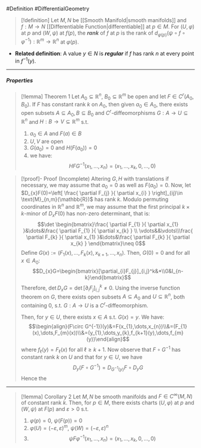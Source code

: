 #Definition #DifferentialGeometry 

> [!definition]
> Let $M,N$ be [[Smooth Manifold|smooth manifolds]] and $f:M\to N$ [[Differentiable Function|differentiable]] at $p\in M$. For $(U,\varphi)$ at $p$ and $(W,\psi)$ at $f(p)$, the ***rank*** of $f$ at $p$ is the rank of $d_{\varphi(p)}(\psi \circ f\circ\varphi ^{-1}):\mathbb{R}^m\to \mathbb{R}^n$ at $\varphi(p)$.
- **Related definition**: A value $y\in N$ is ***regular*** if $f$ has rank $n$ at every point in $f^{-1}(y)$.
---
##### Properties
> [!lemma] Theorem 1 
> Let $A_{0}\subseteq \mathbb{R}^n$, $B_{0}\subseteq \mathbb{R}^m$ be open and let $F\in C^r(A_{0},B_{0})$. If $F$ has constant rank $k$ on $A_{0}$, then given $a_{0}\in A_{0}$, there exists open subsets $A\subseteq A_{0},B\subseteq B_{0}$ and $C^r$-diffeomorphisms $G:A\to U\subseteq \mathbb{R}^n$ and $H:B\to V\subseteq \mathbb{R}^m$ s.t. 
> 1. $a_{0}\in A$ and $F(a)\in B$
> 2. $U,V$ are open
> 3. $G(a_{0})=0$ and $H(F(a_{0}))=0$
> 4. we have: $$HFG^{-1}(x_{1},\dots,x_{n})=(x_{1},\dots,x_{k},0, \dots,0)$$

> [!proof]- Proof (Incomplete)
> Altering $G,H$ with translations if necessary, we may assume that $a_{0}=0$ as well as $F(a_{0})=0$. Now, let $D_{x}F(0)=\left[ \frac{ \partial F_{j} }{ \partial x_{i} } \right]_{ij}\in \text{M}_{n,m}(\mathbb{R})$ has rank $k$. Modulo permuting coordinates in $\mathbb{R}^n$ and $\mathbb{R}^m$, we may assume that the first principal $k\times k$-minor of $D_{x}F(0)$ has non-zero determinant, that is: $$\det \begin{bmatrix}\frac{ \partial F_{1} }{ \partial x_{1} }&\dots&\frac{ \partial F_{1} }{ \partial x_{k} } \\ \vdots&&\vdots\\\frac{ \partial F_{k} }{ \partial x_{1} }&\dots&\frac{ \partial F_{k} }{ \partial x_{k} } \end{bmatrix}\neq 0$$
> Define $G(x):=(F_{1}(x),\dots,F_{k}(x),x_{k+1},\dots,x_{n})$. Then, $G(0)=0$ and for all $x\in A_{0}$: $$D_{x}G=\begin{bmatrix}[\partial_{i}F_{j}]_{i,j}^k&*\\0&I_{n-k}\end{bmatrix}$$Therefore, $\det D_{x}G=\det [\partial_{i}F_{j}]_{i,j}^k\neq 0$. Using the inverse function theorem on $G$, there exists open subsets $A\subseteq A_{0}$ and $U\subseteq \mathbb{R}^n$, both containing $0$, s.t. $G:A\to U$ is a $C^r$-diffeomorphism. 
> 
> Then, for $y\in U$, there exists $x\in A$ s.t. $G(x)=y$. We have: $$\begin{align}(F\circ G^{-1})(y)&=F(x_{1},\dots,x_{n})\\&=(F_{1}(x),\dots,F_{m}(x))\\&=(y_{1},\dots,y_{k},f_{k+1}(y),\dots,f_{m}(y))\end{align}$$where $f_{\ell}(y)=F_{\ell}(x)$ for all $\ell\geq k+1$. Now observe that $F\circ G^{-1}$ has constant rank $k$ on $U$ and that for $y\in U$, we have $$D_{y}(F\circ G^{-1})=D_{G^{-1}(y)}F\circ D_{y}G$$ Hence the
---
> [!lemma] Corollary 2
> Let $M,N$ be smooth manifolds and $F\in C^\infty(M,N)$ of constant rank $k$. Then, for $p\in M$, there exists charts $(U,\varphi)$ at $p$ and $(W,\psi)$ at $F(p)$ and $\varepsilon>0$ s.t. 
> 1. $\varphi(p)=0$, $\psi(F(p))=0$
> 2. $\varphi(U)=(-\varepsilon,\varepsilon)^m$, $\psi(W)=(-\varepsilon,\varepsilon)^n$
> 3. $$\psi F\varphi ^{-1}(x_{1},\dots,x_{n})=(x_{1},\dots,x_{k},0,\dots,0)$$